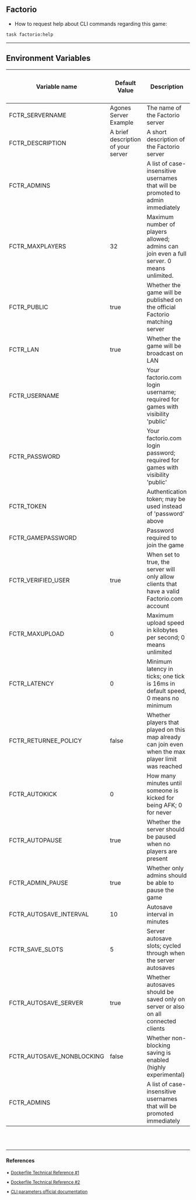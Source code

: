 ## Factorio


- How to request help about CLI commands regarding this game:

```bash
task factorio:help
```
---

## Environment Variables

| <h4>Variable name</h4>    | <h4>**Default Value**</h4> | <h4>**Description**</h4> |
|----------------------------|-------------------|-----------------|
|  FCTR_SERVERNAME           | Agones Server Example | The name of the Factorio server |
|  FCTR_DESCRIPTION          | A brief description of your server | A short description of the Factorio server |
|  FCTR_ADMINS               |                   | A list of case-insensitive usernames that will be promoted to admin immediately |
|  FCTR_MAXPLAYERS           | 32                | Maximum number of players allowed; admins can join even a full server. 0 means unlimited. |
|  FCTR_PUBLIC               | true              | Whether the game will be published on the official Factorio matching server |
|  FCTR_LAN                  | true              | Whether the game will be broadcast on LAN |
|  FCTR_USERNAME             |                   | Your factorio.com login username; required for games with visibility 'public' |
|  FCTR_PASSWORD             |                   | Your factorio.com login password; required for games with visibility 'public' |
|  FCTR_TOKEN                |                   | Authentication token; may be used instead of 'password' above |
|  FCTR_GAMEPASSWORD         |                   | Password required to join the game |
|  FCTR_VERIFIED_USER        | true              | When set to true, the server will only allow clients that have a valid Factorio.com account |
|  FCTR_MAXUPLOAD            | 0                 | Maximum upload speed in kilobytes per second; 0 means unlimited |
|  FCTR_LATENCY              | 0                 | Minimum latency in ticks; one tick is 16ms in default speed, 0 means no minimum |
|  FCTR_RETURNEE_POLICY      | false             | Whether players that played on this map already can join even when the max player limit was reached |
|  FCTR_AUTOKICK             | 0                 | How many minutes until someone is kicked for being AFK; 0 for never |
|  FCTR_AUTOPAUSE            | true              | Whether the server should be paused when no players are present |
|  FCTR_ADMIN_PAUSE          | true              | Whether only admins should be able to pause the game |
|  FCTR_AUTOSAVE_INTERVAL    | 10                | Autosave interval in minutes |
|  FCTR_SAVE_SLOTS           | 5                 | Server autosave slots; cycled through when the server autosaves |
|  FCTR_AUTOSAVE_SERVER      | true              | Whether autosaves should be saved only on server or also on all connected clients |
|  FCTR_AUTOSAVE_NONBLOCKING | false             | Whether non-blocking saving is enabled (highly experimental) |
|  FCTR_ADMINS               |                   | A list of case-insensitive usernames that will be promoted immediately |



<br>
<br>

---

#### References

<sub>

➧   [Dockerfile Technical Reference #1][repo-1]

➧   [Dockerfile Technical Reference #2][repo-2]

➧   [CLI parameters official documentation][cli-args-uri]

</sub>

[repo-1]: https://github.com/goofball222/factorio
[repo-2]: https://github.com/mikkilevon/headless-factorio-docker
[cli-args-uri]: https://wiki.factorio.com/Command_line_parameters